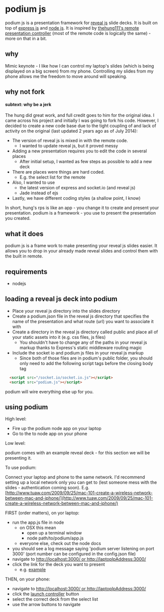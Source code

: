 podium js
========
podium js is a presentation framework for [reveal js](http://revealjs.com/) slide decks. It is built on top of [express js](http://expressjs.com/) and [node js](http://nodejs.org/). It is inspired by [thehung111's remote presentation controller](https://github.com/thehung111/remote-presentation-controller) (most of the remote code is logically the same) - more on that in a bit.

why
----
Mimic keynote - I like how I can control my laptop's slides (which is being displayed on a big screen) from my phone. Controlling my slides from my phone allows me the freedom to move around will speaking.

why not fork
--------------
#### subtext: why be a jerk

The hung did great work, and full credit goes to him for the original idea. I came across his project and initially I was going to fork his code. However, I decided to create a new code base due to the tight coupling of and lack of activity on the original (last updated 2 years ago as of July 2014):

- The version of reveal js is mixed in with the remote code.
  - I wanted to update reveal js, but it proved messy 
- Adding a new presentation requires you to edit the code in several places
  - After initial setup, I wanted as few steps as possible to add a new deck
- There are places were things are hard coded.
  - E.g. the select list for the remote
- Also, I wanted to use
  - the latest version of express and socket.io (and reveal js)
  - Jade instead of ejs
- Lastly, we have different coding styles (a shallow point, I know)

In short, hung's rps is like an app - you change it to create and present your presentation. podium is a framework - you use to present the presentation you created.

what it does
--------------
podium js is a frame work to make presenting your reveal js slides easier. It allows you to drop in your already made reveal slides and control them with the built in remote.  

requirements
-----------------
- nodejs

loading a reveal js deck into podium
------------------------------------
- Place your reveal js directory into the slides directory
- Create a podium.json file in the reveal js directory that specifies the name of the presentation and what route (url) you want to associate it with
- Create a directory in the reveal js directory called public and place all of your static assets into it (e.g. css files, js files)
  - You shouldn't have to change any of the paths in your reveal js markup thanks to Express's static middleware routing magic
- Include the socket io and podium js files in your reveal js markup
  - Since both of those files are in podium's public folder, you should only need to add the following script tags before the closing body tag

```html
  <script src="/socket.io/socket.io.js"></script>
  <script src="podium.js"></script>
```

podium will wire everything else up for you.

using podium
------------
High level:

- Fire up the podium node app on your laptop
- Go to the to node app on your phone

Low level:

podium comes with an example reveal deck - for this section we will be presenting it.

To use podium:

Connect your laptop and phone to the same network. I'd recommend setting up a local network only you can get to (lest someone mess with the slides - authentication coming soon). E.g. [http://www.tuaw.com/2009/09/25/mac-101-create-a-wireless-network-between-mac-and-iphone/](http://www.tuaw.com/2009/09/25/mac-101-create-a-wireless-network-between-mac-and-iphone/)

FIRST (order matters), on yor laptop:

- run the app.js file in node 
  - on OSX this mean
    - open up a terminal window
    - node path/to/podium/app.js
  - everyone else, check out the node docs
- you should see a log message saying 'podium server listening on port 3000' (port number can be configured in the config.json file)  
- navigate to [http://localhost:3000/ or http://laptopIpAddress:3000/](http://localhost:3000/)
- click the link for the deck you want to present
  - e.g. [example](http://localhost:3000/example)

THEN, on your phone:

- navigate to [http://localhost:3000/ or http://laptopIpAddress:3000/](http://localhost:3000/)
- click the [launch controller](http://localhost:3000/controller) button
- select the correct deck from the select list
- use the arrow buttons to navigate